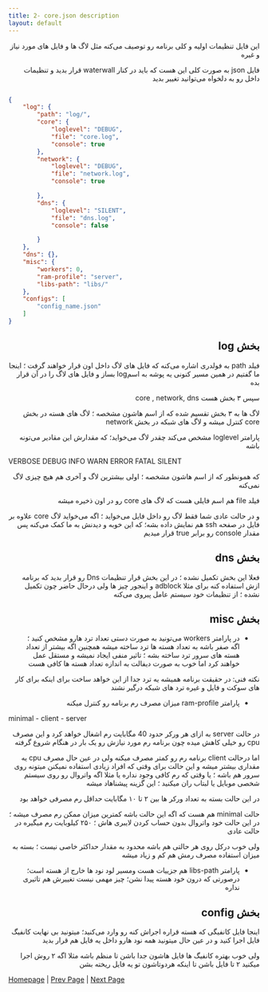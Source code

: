 ```yaml
---
title: 2- core.json description
layout: default
---
```



<div dir="rtl">


این فایل تنظیمات اولیه و کلی برنامه رو توصیف می‌کنه مثل لاگ ها و فایل های مورد نیاز و غیره

فایل json به صورت کلی این هست  که باید در کنار waterwall قرار بدید و تنظیمات داخل رو به دلخواه می‌توانید تغییر بدید

</div>

```json

{
    "log": {
        "path": "log/",
        "core": {
            "loglevel": "DEBUG",
            "file": "core.log",
            "console": true
        },
        "network": {
            "loglevel": "DEBUG",
            "file": "network.log",
            "console": true

        },
        "dns": {
            "loglevel": "SILENT",
            "file": "dns.log",
            "console": false

        }
    },
    "dns": {},
    "misc": {
        "workers": 0,
        "ram-profile": "server",
        "libs-path": "libs/"
    },
    "configs": [
        "config_name.json"
    ]
}

```

<div dir="rtl">


## بخش log

فیلد path به فولدری اشاره می‌کنه که فایل های لاگ داخل اون قرار خواهند گرفت ؛ اینجا ما گفتیم در همین مسیر کنونی یه پوشه به اسمlog بساز و فایل های لاگ را در آن قرار بده

سپس ۳ بخش هست core , network, dns

لاگ ها به ۳ بخش تقسیم شده که از اسم هاشون مشخصه ؛‌ لاگ های هسته در بخش core کنترل میشه و لاگ های شبکه در بخش network

پارامتر loglevel مشخص می‌کند چقدر لاگ می‌خواید؛ که مقدارش این مقادیر می‌تونه باشه

</div>

VERBOSE
DEBUG
INFO
WARN
ERROR
FATAL
SILENT

<div dir="rtl">

که همونطور که از اسم هاشون مشخصه ؛ اولی بیشترین لاگ و آخری هم هیچ چیزی لاگ نمی‌کنه

فیلد file هم اسم فایلی هست که لاگ های core رو در اون ذخیره میشه

و در حالت عادی شما فقط لاگ رو داخل فایل می‌خواید ؛ اگه می‌خواید لاگ core علاوه بر فایل در صفحه ssh هم نمایش داده بشه؛ که این خوبه و دیدنش به ما کمک می‌کنه پس مقدار console رو برابر true قرار میدیم


## بخش dns

فعلا این بخش تکمیل نشده ؛ در این بخش قرار تنظیمات Dns رو قرار بدید که برنامه ازش استفاده کنه برای مثلا adblock و اینجور چیز ها
ولی درحال حاضر چون تکمیل نشده ؛ از تنظیمات خود سیستم عامل پیروی می‌کنه

## بخش misc

- در پارامتر workers می‌تونید به صورت دستی تعداد ترد هارو مشخص کنید ؛ اگه صفر باشه به تعداد هسته ها ترد ساخته میشه
همچنین اگه بیشتر از تعداد هسته های سرور ترد ساخته بشه ؛ تاثیر منفی ایجاد نمیشه و مستقل عمل خواهند کرد اما خوب به صورت دیفالت به اندازه تعداد هسته ها کافی هست

نکته فنی: در حقیقت برنامه همیشه یه ترد جدا از این خواهد ساخت برای اینکه برای کار های سوکت و فایل و غیره ترد های شبکه درگیر نشند

- پارامتر ram-profile میزان مصرف رم برنامه رو کنترل میکنه

</div>

minimal - 
client - 
server

<div dir="rtl">

در حالت server به ازای هر ورکر حدود 40 مگابایت رم اشغال خواهد کرد و این مصرف cpu رو خیلی کاهش میده چون برنامه رم مورد نیازش رو یک بار در هنگام شروع گرفته

اما درحالت client برنامه رم رو کمتر مصرف میکنه ولی در عین حال مصرف cpu یه مقداری بیشتر میشه و این حالت برای وقتی که افراد زیادی استفاده نمیکنن
میتونه روی سرور هم باشه ؛ یا وقتی که رم کافی وجود نداره یا مثلا اگه واتروال رو روی سیستم شخصی موبایل یا لبتاب ران میکنید ؛ این گزینه پیشناهاد میشه

در این حالت بسته به تعداد ورکر ها بین ۲ تا ۱۰ مگابایت حداقل رم مصرفی خواهد بود

حالت minimal هم هست که اگه این حالت باشه کمترین میزان ممکن رم مصرف میشه ؛ در این حالت خود واتروال بدون حساب کردن لایبری هاش ؛ ۲۵۰ کیلوبایت رم میگیره در حالت عادی


ولی خوب درکل روی هر حالتی هم باشه محدود به مقدار حداکثر خاصی نیست ؛ بسته به میزان استفاده مصرف رمش هم کم و زیاد میشه


- پارامتر libs-path هم جزییات هست ومسیر لود نود ها خارج از هسته است؛ درصورتی که درون خود هسته پیدا نشن؛ چیز مهمی نیست تغییرش هم تاثیری نداره

## بخش config

اینجا فایل کانفیگی که هسته قراره اجراش کنه رو وارد می‌کنید؛ میتونید بی نهایت کانفیگ فایل اجرا کنید و در عین حال میتونید همه نود هارو داخل یه فایل هم قرار بدید

ولی خوب بهتره کانفیگ ها فایل هاشون جدا باشن تا منظم باشه مثلا اگه ۲ روش اجرا میکنید ۲ تا فایل باشن تا اینکه هردوتاشون تو یه فایل ریخته بشن

</div>

[Homepage](.) | [Prev Page](Begin) | [Next Page](file-config.json)
